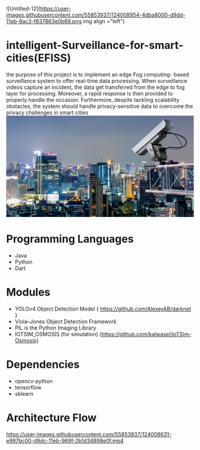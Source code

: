 ![Untitled-12](https://user-images.githubusercontent.com/55853937/124008954-4dba8000-d9dd-11eb-8ac3-f837863e0b69.png img align ="left")
# intelligent-Surveillance-for-smart-cities(EFISS)

the purpose of this project is to implement an edge Fog computing- based surveillance system to offer real-time data processing. When surveillance videos capture an incident, the data get transferred from the edge to fog layer for processing. Moreover, a rapid response is then provided to properly handle the occasion. Furthermore, despite tackling scalability obstacles, the system should handle privacy-sensitive data to overcome the privacy challenges in smart cities
![Image description](https://github.com/SandraFW/intelligent-Surveillance-for-smart-cities/blob/master/gallery/security.jpg)

# Programming Languages 
* Java
* Python
* Dart

# Modules   
 * YOLOv4 Object Detection Model { https://github.com/AlexeyAB/darknet }
 * Viola–Jones Object Detection Framework
 * PIL is the Python Imaging Library 
 * IOTSIM_OSMOSIS (for simulation) {https://github.com/kalwasel/IoTSim-Osmosis}
# Dependencies
* opencv-python 
* tensorflow
* sklearn
# Architecture Flow


https://user-images.githubusercontent.com/55853937/124008631-e997bc00-d9dc-11eb-969f-2b1d34898e0f.mp4


